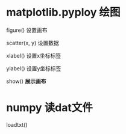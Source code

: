# matplotlib.pyploy 绘图

figure() 设置画布

scatter(x, y) 设置数据

xlabel() 设置x坐标标签

ylabel() 设置y坐标标签

show() **展示画布**

# numpy 读dat文件
loadtxt()
